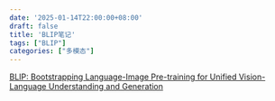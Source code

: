 ```yaml
---
date: '2025-01-14T22:00:00+08:00'
draft: false
title: 'BLIP笔记'
tags: ["BLIP"]
categories: ["多模态"]
---
```


[BLIP: Bootstrapping Language-Image Pre-training for Unified Vision-Language Understanding and Generation](https://xves6ft58q.feishu.cn/docx/FzMFdUmIiohDD8x2Mdtcy1VHnpc?from=from_copylink)

